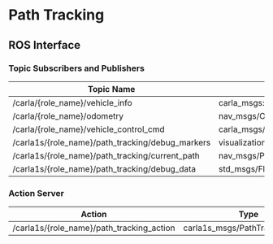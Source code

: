 # Path Tracking

## ROS Interface

### Topic Subscribers and Publishers

|Topic Name|Type|
|---|---|
|/carla/{role_name}/vehicle_info|carla_msgs::CarlaEgoVehicleInfo|
|/carla/{role_name}/odometry|nav_msgs/Odometry|
|/carla/{role_name}/vehicle_control_cmd|carla_msgs/CarlaEgoVehicleControl|
|/carla1s/{role_name}/path_tracking/debug_markers|visualization_msgs/MarkerArray|
|/carla1s/{role_name}/path_tracking/current_path|nav_msgs/Path|
|/carla1s/{role_name}/path_tracking/debug_data|std_msgs/Float64|

### Action Server

|Action|Type|
|---|---|
|/carla1s/{role_name}/path_tracking_action|carla1s_msgs/PathTrackingAction|